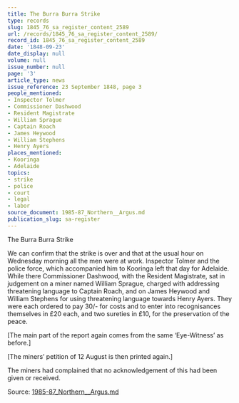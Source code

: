 ```yaml
---
title: The Burra Burra Strike
type: records
slug: 1845_76_sa_register_content_2589
url: /records/1845_76_sa_register_content_2589/
record_id: 1845_76_sa_register_content_2589
date: '1848-09-23'
date_display: null
volume: null
issue_number: null
page: '3'
article_type: news
issue_reference: 23 September 1848, page 3
people_mentioned:
- Inspector Tolmer
- Commissioner Dashwood
- Resident Magistrate
- William Sprague
- Captain Roach
- James Heywood
- William Stephens
- Henry Ayers
places_mentioned:
- Kooringa
- Adelaide
topics:
- strike
- police
- court
- legal
- labor
source_document: 1985-87_Northern__Argus.md
publication_slug: sa-register
---
```


The Burra Burra Strike

We can confirm that the strike is over and that at the usual hour on Wednesday morning all the men were at work.  Inspector Tolmer and the police force, which accompanied him to Kooringa left that day for Adelaide. While there Commissioner Dashwood, with the Resident Magistrate, sat in judgement on a miner named William Sprague, charged with addressing threatening language to Captain Roach, and on James Heywood and William Stephens for using threatening language towards Henry Ayers.  They were each ordered to pay 30/- for costs and to enter into recognisances themselves in £20 each, and two sureties in £10, for the preservation of the peace.

[The main part of the report again comes from the same ‘Eye-Witness’ as before.]

[The miners’ petition of 12 August is then printed again.]

The miners had complained that no acknowledgement of this had been given or received.

Source: [1985-87_Northern__Argus.md](/downloads/markdown/1985-87_Northern__Argus.md)
